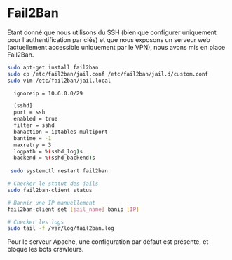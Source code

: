 # Fail2Ban

Etant donné que nous utilisons du SSH (bien que configurer uniquement pour l'authentification par clés) et que nous exposons un serveur web (actuellement accessible uniquement par le VPN), nous avons mis en place Fail2Ban.

```bash
sudo apt-get install fail2ban
sudo cp /etc/fail2ban/jail.conf /etc/fail2ban/jail.d/custom.conf
sudo vim /etc/fail2ban/jail.local

  ignoreip = 10.6.0.0/29

  [sshd]
  port = ssh
  enabled = true
  filter = sshd
  banaction = iptables-multiport
  bantime = -1
  maxretry = 3
  logpath = %(sshd_log)s
  backend = %(sshd_backend)s
 
 sudo systemctl restart fail2ban

# Checker le statut des jails
sudo fail2ban-client status

# Bannir une IP manuellement
fail2ban-client set [jail_name] banip [IP]

# Checker les logs
sudo tail -f /var/log/fail2ban.log
```

Pour le serveur Apache, une configuration par défaut est présente, et bloque les bots crawleurs.